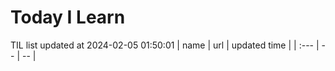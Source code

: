 # Today I Learn 
TIL list updated at 2024-02-05 01:50:01
| name | url | updated time |
| :--- | -- | -- |
